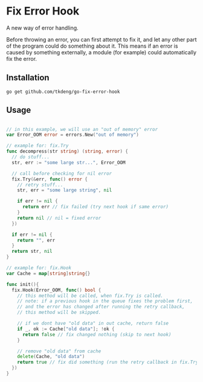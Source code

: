 # Fix Error Hook

A new way of error handling.

Before throwing an error, you can first attempt to fix it,
and let any other part of the program could do something about it.
This means if an error is caused by something externally,
a module (for example) could automatically fix the error.

## Installation

```shell
go get github.com/tkdeng/go-fix-error-hook
```

## Usage

```go

// in this example, we will use an "out of memory" error
var Error_OOM error = errors.New("out of memory")

// example for: fix.Try
func decompress(str string) (string, error) {
  // do stuff...
  str, err := "some large str...", Error_OOM

  // call before checking for nil error
  fix.Try(&err, func() error {
    // retry stuff...
    str, err = "some large string", nil

    if err != nil {
      return err // fix failed (try next hook if same error)
    }
    return nil // nil = fixed error
  })

  if err != nil {
    return "", err
  }
  return str, nil
}

// example for: fix.Hook
var Cache = map[string]string{}

func init(){
  fix.Hook(Error_OOM, func() bool {
    // this method will be called, when fix.Try is called.
    // note: if a previous hook in the queue fixes the problem first,
    // and the error has changed after running the retry callback,
    // this method will be skipped.

    // if we dont have "old data" in out cache, return false
    if _, ok := Cache["old data"]; !ok {
      return false // fix changed nothing (skip to next hook)
    }

    // remove "old data" from cache
    delete(Cache, "old data")
    return true // fix did something (run the retry callback in fix.Try)
  })
}

```

